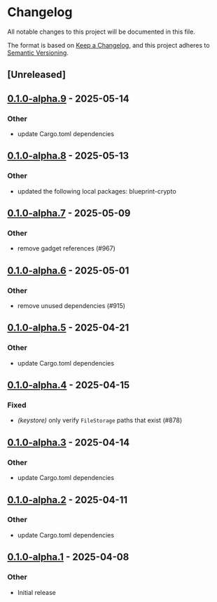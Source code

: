 # Changelog

All notable changes to this project will be documented in this file.

The format is based on [Keep a Changelog](https://keepachangelog.com/en/1.0.0/),
and this project adheres to [Semantic Versioning](https://semver.org/spec/v2.0.0.html).

## [Unreleased]

## [0.1.0-alpha.9](https://github.com/tangle-network/blueprint/compare/blueprint-keystore-v0.1.0-alpha.8...blueprint-keystore-v0.1.0-alpha.9) - 2025-05-14

### Other

- update Cargo.toml dependencies

## [0.1.0-alpha.8](https://github.com/tangle-network/blueprint/compare/blueprint-keystore-v0.1.0-alpha.7...blueprint-keystore-v0.1.0-alpha.8) - 2025-05-13

### Other

- updated the following local packages: blueprint-crypto

## [0.1.0-alpha.7](https://github.com/tangle-network/blueprint/compare/blueprint-keystore-v0.1.0-alpha.6...blueprint-keystore-v0.1.0-alpha.7) - 2025-05-09

### Other

- remove gadget references (#967)

## [0.1.0-alpha.6](https://github.com/tangle-network/blueprint/compare/blueprint-keystore-v0.1.0-alpha.5...blueprint-keystore-v0.1.0-alpha.6) - 2025-05-01

### Other

- remove unused dependencies (#915)

## [0.1.0-alpha.5](https://github.com/tangle-network/blueprint/compare/blueprint-keystore-v0.1.0-alpha.4...blueprint-keystore-v0.1.0-alpha.5) - 2025-04-21

### Other

- update Cargo.toml dependencies

## [0.1.0-alpha.4](https://github.com/tangle-network/blueprint/compare/blueprint-keystore-v0.1.0-alpha.3...blueprint-keystore-v0.1.0-alpha.4) - 2025-04-15

### Fixed

- *(keystore)* only verify `FileStorage` paths that exist (#878)

## [0.1.0-alpha.3](https://github.com/tangle-network/blueprint/compare/blueprint-keystore-v0.1.0-alpha.2...blueprint-keystore-v0.1.0-alpha.3) - 2025-04-14

### Other

- update Cargo.toml dependencies

## [0.1.0-alpha.2](https://github.com/tangle-network/blueprint/compare/blueprint-keystore-v0.1.0-alpha.1...blueprint-keystore-v0.1.0-alpha.2) - 2025-04-11

### Other

- update Cargo.toml dependencies

## [0.1.0-alpha.1](https://github.com/tangle-network/blueprint/releases/tag/blueprint-keystore-v0.1.0-alpha.1) - 2025-04-08

### Other

- Initial release
